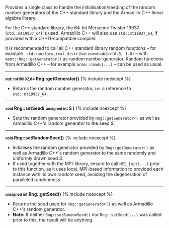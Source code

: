 Provides a single class to handle the initialisation/seeding of the random number generators of the C++ standard library and the Armadillo C++ linear algebra library.

For the C++ standard library, the 64-bit Mersenne Twister 19937 (`std::mt19937_64`) is used. Armadillo C++ will also use `std::mt19937_64`, if provided with a C++11-compatible compiler.

It is recommended to call all C++ standard library random functions – for example ` std::uniform_real_distribution<double>(0.0, 1.0)` – with `mant::Rng::getGenerator()` as random number generator. Random functions from Armadillo C++ – for example `arma::randu(...)` – can be used as usual.

---
**<small>std::mt19937\_64</small> Rng::getGenerator()** {% include noexcept %}

- Returns the random number generator, i.e. a reference to `std::mt19937_64`.

---
**<small>void</small> Rng::setSeed( <small>unsigned int</small> S )** {% include noexcept %}

- Sets the random generator provided by `Rng::getGenerator()` as well as Armadillo C++'s random generator to the seed *S*.

---
**<small>void</small> Rng::setRandomSeed()** {% include noexcept %}

- Initialises the random generator provided by `Rng::getGenerator()` as well as Armadillo C++'s random generator to the same randomly and uniformly drawn seed *S*.
- If used together with the MPI-library, ensure to call `MPI_Init(...)` prior to this function, as it uses local, MPI-based information to provided each instance with its own random seed, avoiding the degeneration of paralleled randomness.

---
**<small>unsigned int</small> Rng::getSeed()** {% include noexcept %}

- Returns the seed used for `Rng::getGenerator()` as well as Armadillo C++'s random generator.
- **Note:** If neither `Rng::setRandomSeed()` nor `Rng::setSeed(...)` was called prior to this, the result will be anything.